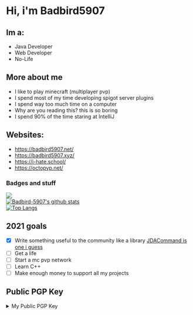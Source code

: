 # Hi, i'm Badbird5907
## Im a:<br>
 
 - Java Developer
 - Web Developer
 - No-Life

## More about me
- I like to play minecraft (multiplayer pvp)
- I spend most of my time developing spigot server plugins
- I spend way too much time on a computer
- Why are you reading this? this is so boring 
- I spend 90% of the time staring at IntelliJ

## Websites:
- https://badbird5907.net/
- https://badbird5907.xyz/
- https://i-hate.school/
- https://octopvp.net/
### Badges and stuff
![](https://komarev.com/ghpvc/?username=Badbird-5907) <br />
[![Badbird-5907's github stats](https://github-readme-stats.vercel.app/api?username=Badbird-5907&theme=radical&count_private=true)](https://github.com/anuraghazra/github-readme-stats)   <br />
[![Top Langs](https://github-readme-stats.vercel.app/api/top-langs/?username=Badbird-5907&layout=compact&theme=radical&hide=html,css&exclude_repo=AetheriaDiscord,mcp_1.12.2)](https://github.com/anuraghazra/github-readme-stats)

## 2021 goals
 - [x] Write something useful to the community like a library [JDACommand is one i guess](https://github.com/Badbird-5907/JDACommand)
 - [ ] Get a life
 - [ ] Start a mc pvp network
 - [ ] Learn C++
 - [ ] Make enough money to support all my projects

## Public PGP Key
<details>
<summary>My Public PGP Key</summary>
<br>

```
-----BEGIN PGP PUBLIC KEY BLOCK-----

mQGNBGB+OzcBDACfNrod13m5oKvhRJ4R+l8mKTTsrsqkOfUv7JvoxKSaDfjdaYFt
FkwKh36q+aHAaIaq7OlHSMnLkO+Au3Rbsu9mm5Sp1S5sv7RqyaCwviZExRnPWiR1
Dd0yr/KY9dStQAotDuVc+ZafaE8nFItyDawuiWrUCxCE3uc3ypxRRW5RozuG6RX8
60oQKTxgI9X8jWb+3bx7liBBRgITkEKflDGSBHE94ZzS2NS3Nn0gSBW+5oku996a
XHNTMvMhWzSzZ4HbMzooafQRd1EVGPIK+krA1ec3P1WOjES1hK2i00ZXtSXpt62e
88+4yb9bEtVxTEb2PH90mxIzzqStEbJeX5MZITCSBdudF6B8z1pgvL+BM+a5HnPn
OKXNhH/QkIgGLOIgSl1gdew68z+woD4g5fbeoLqjRJpgL0wXVxlDu9LChiaTckOY
xgBheDReyDWkpY1vhseKBWw3qBjy2HfpQClkrRJ2DEaUlGVwz0UT0oeIy52n6QTZ
dSn/SP9UqxpvMlsAEQEAAbQhRXZhbiBZdSA8ZXZhbi5sZWxlLnl1MkBnbWFpbC5j
b20+iQHUBBMBCAA+FiEEP4z2psJgBw/UDXZL6QaR+niVXUkFAmB+OzcCGwMFCQPC
ZwAFCwkIBwIGFQoJCAsCBBYCAwECHgECF4AACgkQ6QaR+niVXUklPQwAlH0iq/3I
v1/SK0EY5g3H27Oj97KHljUt7wX5eeVmkaiyNZG3EG4dtm//5Q/T30V9I9tkFHiU
cbwqrlECSxMiy9pUrcX0le8NLSIKedHcpgovgjQvna0iwvxIDFazIDx3cFVVh6qh
oWhIKxvndLG7iOXSMguDNvg08L1X1upKhdsJpYppXFpJotffmDrRUaf1ERnjchwF
kojHVZovwkQUc8QvWnVoi+pQGLN8Xwzgbzq3C1LXkvP9+U8e+2LX5Aicjgm5dc3d
ANZy+UZIbdil/4na7U1/5H1O5n5JNlM0C0Z0T0+wuVY6ewxDWDUQ4Vsdeb8ouDkf
SQLcs1bbrNmgrwqPftWJAEkwhjVjb+opYb05dDPlhchP+f6qeQnJcULHQI/aOZHJ
0Ffilc99DKSXmXY+H/9nFJGyPeuAdZCCeiI6ZBI+UGP7rSejaH4QY2KDSTOMLNiR
pMeGPp0os4kgB5OK9p812KbXX3uDBQ5zK+VKBBv4gQqWM8wvt/uZ0+jxuQGNBGB+
OzcBDADLlUmS+jritFrN37csIp1sbLOVB1XXS3t4IrrpcsOGaI2n95jLy8Eun0J4
+paR4xQasn+hpfLDc1QgDFOzzL9JeCUoTfiVvh+Tz7y+DeL/GMPni8CiQS/KU5xd
F5pMoA5ByKCNIzPSOM+nrihNUDvPfpy4T4BdxwKPZn23UibnS0WUQlgzfclIbXho
59flcGQMFdalPPDTmdAvKapukERmhbWYr5ojDZRjYUDwHLpT2yXFRcthzChpJhHX
3Gcr8goOAVUCeUlxbR6SO/zt0fH2iXx+f8th4iazFin01XLEVK0L42+Dp4tR15W9
o2mLets2J5WthrruzUqVzavN4s2JhXcsMzDVyZ+EO4so3pFhcPJ7OlhiPpboxjt6
Yr4q0coa1/mRLjkxjh+fHvZjxoWQ9CPlIDK3ZAPxAj6Z2H9NgbGvpQOp32bvll4y
kR9klVm/Elg2t8hu9bRC5nA4oBeC64WYbjELtAGaToJSkvCsAyoQOP3fYkcypUIK
q7wPYzUAEQEAAYkBvAQYAQgAJhYhBD+M9qbCYAcP1A12S+kGkfp4lV1JBQJgfjs3
AhsMBQkDwmcAAAoJEOkGkfp4lV1JQOkL/iXZY5fmkDcEnY/+RP7gAgmnfenyhp4e
bwxT0eAGDHhM9UiVoWCIajwn+Iq95XceBMtYr+R0BPrLVyHJp2qxDjUAK3mpSbx9
cA4S/rhaJmmEExm9KXJyDG7LSXrgkCPHWhLfkUIwk4ZbvwAy4x/ev2/5HjRG8t49
u40ubZ7y4j6Ju51Juqf7GDsxSI0X7HmrwfGQAmhX+147Hk2lhlK6ZXJI5oh5Kzsv
gCXo3sdxg0LaV3MV5nrf9di455r7xPU132+URwq+0UqLxUrABl4LscryxkSwYcZ3
mmZHbTAOS9uXxEEx2e2+/NsZ48ew0D//P9hsdZ7oKd843L1LkQw5oKrySxJlEmWN
SgmWoKSn2M0dC8Ds5pta7yLFQhuBSN22JALZCev40Kg98G3CXhd8fxyPRta56sxr
GfLD9jr/0nfLaALhs49c/PI1YqdeXl/gQ/vHusWjngAre7QlToLDkR0IQTuNcV2Y
sjZO17fAmFvUFuCvQEaIHooBRHn00VjgeA==
=ycwW
-----END PGP PUBLIC KEY BLOCK-----
```
</details>
